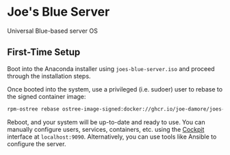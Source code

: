 # Joe's Blue Server
Universal Blue-based server OS

## First-Time Setup
Boot into the Anaconda installer using `joes-blue-server.iso` and proceed through the installation steps.

Once booted into the system, use a privileged (i.e. sudoer) user to rebase to the signed container image:

```bash
rpm-ostree rebase ostree-image-signed:docker://ghcr.io/joe-damore/joes-blue-server:latest
```

Reboot, and your system will be up-to-date and ready to use. You can manually configure users, services, containers, etc. using the [Cockpit](https://cockpit-project.org/) interface at `localhost:9090`. Alternatively, you can use tools like Ansible to configure the server.
